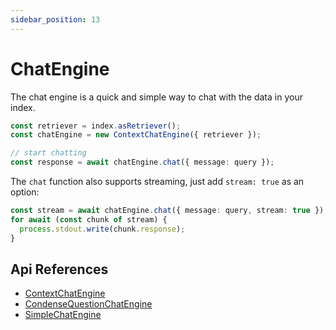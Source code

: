 ```yaml
---
sidebar_position: 13
---
```


# ChatEngine

The chat engine is a quick and simple way to chat with the data in your index.

```typescript
const retriever = index.asRetriever();
const chatEngine = new ContextChatEngine({ retriever });

// start chatting
const response = await chatEngine.chat({ message: query });
```

The `chat` function also supports streaming, just add `stream: true` as an option:

```typescript
const stream = await chatEngine.chat({ message: query, stream: true });
for await (const chunk of stream) {
  process.stdout.write(chunk.response);
}
```

## Api References

- [ContextChatEngine](../api/classes/ContextChatEngine.md)
- [CondenseQuestionChatEngine](../api/classes/ContextChatEngine.md)
- [SimpleChatEngine](../api/classes/SimpleChatEngine.md)
